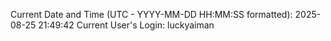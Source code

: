 Current Date and Time (UTC - YYYY-MM-DD HH:MM:SS formatted): 2025-08-25 21:49:42
Current User's Login: luckyaiman
